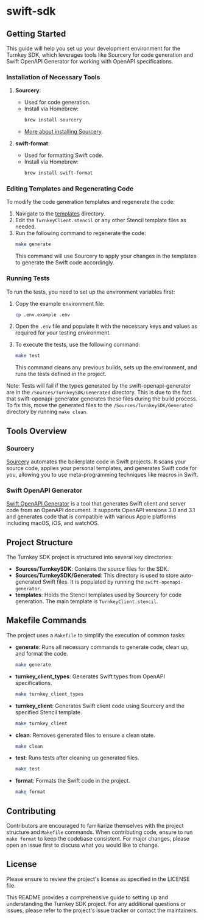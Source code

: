 # swift-sdk

## Getting Started

This guide will help you set up your development environment for the Turnkey SDK, which leverages tools like Sourcery for code generation and Swift OpenAPI Generator for working with OpenAPI specifications.

### Installation of Necessary Tools

1. **Sourcery**:

   - Used for code generation.
   - Install via Homebrew:
     ```bash
     brew install sourcery
     ```
   - [More about installing Sourcery](https://krzysztofzablocki.github.io/Sourcery/installing.html).

2. **swift-format**:
   - Used for formatting Swift code.
   - Install via Homebrew:
     ```bash
     brew install swift-format
     ```

### Editing Templates and Regenerating Code

To modify the code generation templates and regenerate the code:

1. Navigate to the [templates](/templates/) directory.
2. Edit the `TurnkeyClient.stencil` or any other Stencil template files as needed.
3. Run the following command to regenerate the code:
   ```bash
   make generate
   ```
   This command will use Sourcery to apply your changes in the templates to generate the Swift code accordingly.

### Running Tests

To run the tests, you need to set up the environment variables first:

1. Copy the example environment file:
   ```bash
   cp .env.example .env
   ```
2. Open the `.env` file and populate it with the necessary keys and values as required for your testing environment.

3. To execute the tests, use the following command:
   ```bash
   make test
   ```
   This command cleans any previous builds, sets up the environment, and runs the tests defined in the project.

Note: Tests will fail if the types generated by the swift-openapi-generator are in the `/Sources/TurnkeySDK/Generated` directory. This is due to the fact that swift-openapi-generator generates these files during the build process. To fix this, move the generated files to the `/Sources/TurnkeySDK/Generated` directory by running `make clean`.

## Tools Overview

### Sourcery

[Sourcery](https://github.com/krzysztofzablocki/Sourcery) automates the boilerplate code in Swift projects. It scans your source code, applies your personal templates, and generates Swift code for you, allowing you to use meta-programming techniques like macros in Swift.

### Swift OpenAPI Generator

[Swift OpenAPI Generator](https://github.com/apple/swift-openapi-generator) is a tool that generates Swift client and server code from an OpenAPI document. It supports OpenAPI versions 3.0 and 3.1 and generates code that is compatible with various Apple platforms including macOS, iOS, and watchOS.

## Project Structure

The Turnkey SDK project is structured into several key directories:

- **Sources/TurnkeySDK**: Contains the source files for the SDK.
- **Sources/TurnkeySDK/Generated**: This directory is used to store auto-generated Swift files. It is populated by running the `swift-openapi-generator`.
- **templates**: Holds the Stencil templates used by Sourcery for code generation. The main template is `TurnkeyClient.stencil`.

## Makefile Commands

The project uses a `Makefile` to simplify the execution of common tasks:

- **generate**: Runs all necessary commands to generate code, clean up, and format the code.
  ```bash
  make generate
  ```
- **turnkey_client_types**: Generates Swift types from OpenAPI specifications.
  ```bash
  make turnkey_client_types
  ```
- **turnkey_client**: Generates Swift client code using Sourcery and the specified Stencil template.
  ```bash
  make turnkey_client
  ```
- **clean**: Removes generated files to ensure a clean state.
  ```bash
  make clean
  ```
- **test**: Runs tests after cleaning up generated files.
  ```bash
  make test
  ```
- **format**: Formats the Swift code in the project.
  ```bash
  make format
  ```

## Contributing

Contributors are encouraged to familiarize themselves with the project structure and `Makefile` commands. When contributing code, ensure to run `make format` to keep the codebase consistent. For major changes, please open an issue first to discuss what you would like to change.

## License

Please ensure to review the project's license as specified in the LICENSE file.

This README provides a comprehensive guide to setting up and understanding the Turnkey SDK project. For any additional questions or issues, please refer to the project's issue tracker or contact the maintainers.
